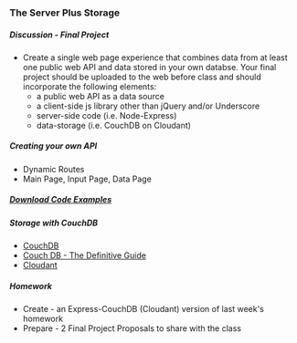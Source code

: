 ### The Server Plus Storage 

##### Discussion - Final Project
* Create a single web page experience that combines data from at least one public web API and data stored in your own databse. Your final project should be uploaded to the web before class and should incorporate the following elements:
  * a public web API as a data source
  * a client-side js library other than jQuery and/or Underscore
  * server-side code (i.e. Node-Express)
  * data-storage (i.e. CouchDB on Cloudant)

##### Creating your own API
* Dynamic Routes    
* Main Page, Input Page, Data Page

##### [Download Code Examples](https://dl.dropboxusercontent.com/u/9648298/CouchDB.zip)

##### Storage with CouchDB
* [CouchDB](http://couchdb.apache.org/)
* [Couch DB - The Definitive Guide](http://guide.couchdb.org/editions/1/en/index.html)
* [Cloudant](https://cloudant.com)

##### Homework
* Create - an Express-CouchDB (Cloudant) version of last week's homework
* Prepare - 2 Final Project Proposals to share with the class